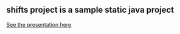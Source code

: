 

## shifts project is a sample static java project
<a href="https://speakerdeck.com/michaelisvy/spring-petclinic-sample-application">See the presentation here</a>


